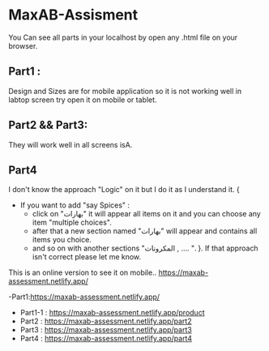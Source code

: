 # MaxAB-Assisment

You Can see all parts in your localhost by open any .html file on your browser.

Part1 :
-- 
Design and Sizes are for mobile application so it is not working well in labtop screen try open it on mobile or tablet.

Part2 && Part3:
-- 
They will work well in all screens isA.

Part4
--
I don't know the approach "Logic" on it but I do it as I understand it. {
- If you want to add "say Spices" : 
  - click on "بهارات" it will appear all items on it and you can choose any item "multiple choices".
  - after that a new section named "بهارات" will appear and contains all items you choice.
  - and so on with another sections "المكرونات , .... ".
}. If that approach isn't correct please let me know.


This is an online version to see it on mobile..
https://maxab-assessment.netlify.app/ 

-Part1:https://maxab-assessment.netlify.app/ 
- Part1-1 : https://maxab-assessment.netlify.app/product
- Part2 : https://maxab-assessment.netlify.app/part2
- Part3 : https://maxab-assessment.netlify.app/part3
- Part4 : https://maxab-assessment.netlify.app/part4
